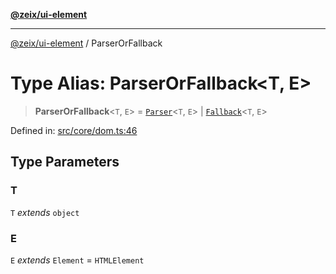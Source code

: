[**@zeix/ui-element**](../README.md)

***

[@zeix/ui-element](../globals.md) / ParserOrFallback

# Type Alias: ParserOrFallback\<T, E\>

> **ParserOrFallback**\<`T`, `E`\> = [`Parser`](Parser.md)\<`T`, `E`\> \| [`Fallback`](Fallback.md)\<`T`, `E`\>

Defined in: [src/core/dom.ts:46](https://github.com/zeixcom/ui-element/blob/333374b65ccc17c36a30cb41ca66f6ca0a5c37d0/src/core/dom.ts#L46)

## Type Parameters

### T

`T` *extends* `object`

### E

`E` *extends* `Element` = `HTMLElement`
